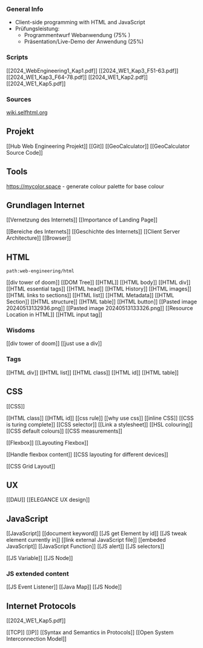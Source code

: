 ### General Info
- Client-side programming with HTML and JavaScript
- Prüfungsleistung:
	- Programmentwurf Webanwendung ($75\%$ )
	- Präsentation/Live-Demo der Anwendung ($25\%$)
### Scripts
[[2024_WebEngineering1_Kap1.pdf]]
[[2024_WE1_Kap3_F51-63.pdf]]
[[2024_WE1_Kap3_F64-78.pdf]]
[[2024_WE1_Kap2.pdf]]
[[2024_WE1_Kap5.pdf]]


### Sources
[wiki.selfhtml.org](https://wiki.selfhtml.org)

## Projekt
[[Hub Web Engineering Projekt]]
[[Git]]
[[GeoCalculator]]
[[GeoCalculator Source Code]]

## Tools
https://mycolor.space - generate colour palette for base colour



## Grundlagen Internet
[[Vernetzung des Internets]]
[[Importance of Landing Page]]

[[Bereiche des Internets]]
[[Geschichte des Internets]]
[[Client Server Architecture]]
[[Browser]]


## HTML
```expander
path:web-engineering/html
```
[[div tower of doom]]
[[DOM Tree]]
[[HTML]]
[[HTML body]]
[[HTML div]]
[[HTML essential tags]]
[[HTML head]]
[[HTML History]]
[[HTML images]]
[[HTML links to sections]]
[[HTML list]]
[[HTML Metadata]]
[[HTML Section]]
[[HTML structure]]
[[HTML table]]
[[HTML button]]
[[Pasted image 20240513132936.png]]
[[Pasted image 20240513133326.png]]
[[Resource Location in HTML]]
[[HTML input tag]]

### Wisdoms
[[div tower of doom]]
[[just use a div]]

### Tags
[[HTML div]]
[[HTML list]]
[[HTML class]]
[[HTML id]]
[[HTML table]]


## CSS
[[CSS]]

[[HTML class]]
[[HTML id]]
[[css rule]]
[[why use css]]
[[inline CSS]]
[[CSS is turing complete]]
[[CSS selector]]
[[Link a stylesheet]]
[[HSL colouring]]
[[CSS default colours]]
[[CSS measurements]]


[[Flexbox]]
[[Layouting Flexbox]]

[[Handle flexbox content]]
[[CSS layouting for different devices]]


[[CSS Grid Layout]]


## UX
[[DAU]]
[[ELEGANCE UX design]]


## JavaScript
[[JavaScript]]
[[document keyword]]
[[JS get Element by id]]
[[JS tweak element currently in]]
[[link external JavaScript file]]
[[embeded JavaScript]]
[[JavaScript Function]]
[[JS alert]]
[[JS selectors]]

[[JS Variable]]
[[JS Node]]




### JS extended content
[[JS Event Listener]]
[[Java Map]]
[[JS Node]]


## Internet Protocols
[[2024_WE1_Kap5.pdf]]

[[TCP]]
[[IP]]
[[Syntax and Semantics in Protocols]]
[[Open System Interconnection Model]]

